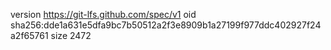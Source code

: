 version https://git-lfs.github.com/spec/v1
oid sha256:dde1a631e5dfa9bc7b50512a2f3e8909b1a27199f977ddc402927f24a2f65761
size 2472

